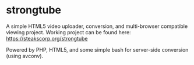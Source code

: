 strongtube
==========
A simple HTML5 video uploader, conversion, and multi-browser compatible viewing project.
Working project can be found here: https://steakscorp.org/strongtube

Powered by PHP, HTML5, and some simple bash for server-side conversion (using avconv).
